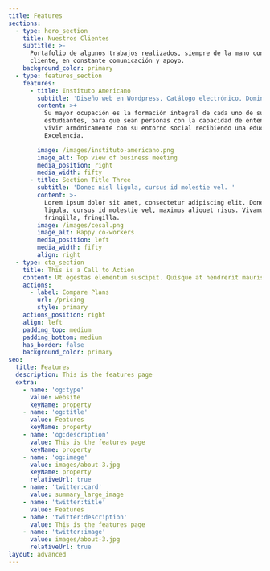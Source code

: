 ```yaml
---
title: Features
sections:
  - type: hero_section
    title: Nuestros Clientes
    subtitle: >-
      Portafolio de algunos trabajos realizados, siempre de la mano con el
      cliente, en constante comunicación y apoyo.
    background_color: primary
  - type: features_section
    features:
      - title: Instituto Americano
        subtitle: 'Diseño web en Wordpress, Catálogo electrónico, Dominio y Hosting'
        content: >+
          Su mayor ocupación es la formación integral de cada uno de sus
          estudiantes, para que sean personas con la capacidad de entender y
          vivir armónicamente con su entorno social recibiendo una educación de
          Excelencia.

        image: /images/instituto-americano.png
        image_alt: Top view of business meeting
        media_position: right
        media_width: fifty
      - title: Section Title Three
        subtitle: 'Donec nisl ligula, cursus id molestie vel. '
        content: >-
          Lorem ipsum dolor sit amet, consectetur adipiscing elit. Donec nisl
          ligula, cursus id molestie vel, maximus aliquet risus. Vivamus in nibh
          fringilla, fringilla.
        image: /images/cesal.png
        image_alt: Happy co-workers
        media_position: left
        media_width: fifty
        align: right
  - type: cta_section
    title: This is a Call to Action
    content: Ut egestas elementum suscipit. Quisque at hendrerit mauris.
    actions:
      - label: Compare Plans
        url: /pricing
        style: primary
    actions_position: right
    align: left
    padding_top: medium
    padding_bottom: medium
    has_border: false
    background_color: primary
seo:
  title: Features
  description: This is the features page
  extra:
    - name: 'og:type'
      value: website
      keyName: property
    - name: 'og:title'
      value: Features
      keyName: property
    - name: 'og:description'
      value: This is the features page
      keyName: property
    - name: 'og:image'
      value: images/about-3.jpg
      keyName: property
      relativeUrl: true
    - name: 'twitter:card'
      value: summary_large_image
    - name: 'twitter:title'
      value: Features
    - name: 'twitter:description'
      value: This is the features page
    - name: 'twitter:image'
      value: images/about-3.jpg
      relativeUrl: true
layout: advanced
---
```

